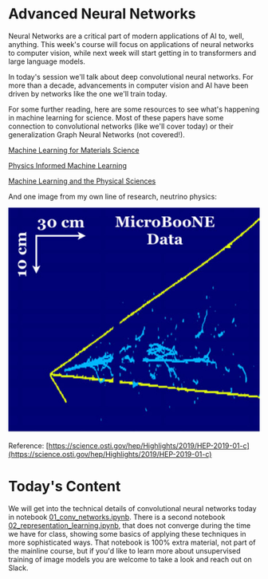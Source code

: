 # Advanced Neural Networks

Neural Networks are a critical part of modern applications of AI to, well, anything.  This week's course will focus on applications of neural networks to computer vision, while next week will start getting in to transformers and large language models.

In today's session we'll talk about deep convolutional neural networks.  For more than a decade, advancements in computer vision and AI have been driven by networks like the one we'll train today.

For some further reading, here are some resources to see what's happening in machine learning for science.  Most of these papers have some connection to convolutional networks (like we'll cover today) or their generalization Graph Neural Networks (not covered!).

[Machine Learning for Materials Science](https://www.nature.com/articles/s41524-022-00734-6)

[Physics Informed Machine Learning](https://www.nature.com/articles/s42254-021-00314-5)

[Machine Learning and the Physical Sciences](https://journals.aps.org/rmp/abstract/10.1103/RevModPhys.91.045002)

And one image from my own line of research, neutrino physics:

![MicroBooNE Image Segmentation](uboone-ML.jpg)

Reference: [https://science.osti.gov/hep/Highlights/2019/HEP-2019-01-c](https://science.osti.gov/hep/Highlights/2019/HEP-2019-01-c)

# Today's Content

We will get into the technical details of convolutional neural networks today in notebook [01_conv_networks.ipynb](01_conv_networks.ipynb).  There is a second notebook [02_representation_learning.ipynb](02_representation_learning.ipynb), that does not converge during the time we have for class, showing some basics of applying these techniques in more sophisticated ways.  That notebook is 100% extra material, not part of the mainline course, but if you'd like to learn more about unsupervised training of image models you are welcome to take a look and reach out on Slack.